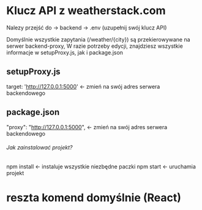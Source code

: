 # Klucz API z weatherstack.com
Nalezy przejść do -> backend -> .env (uzupełnij swój klucz API)

Domyślnie wszystkie zapytania (/weather/{city}) są przekierowywane na serwer backend-proxy,
W razie potrzeby edycji, znajdziesz wszystkie informacje w setupProxy.js, jak i package.json

## setupProxy.js
target: 'http://127.0.0.1:5000' <- zmień na swój adres serwera backendowego

## package.json
"proxy": "http://127.0.0.1:5000", <- zmień na swój adres serwera backendowego


###### Jak zainstalować projekt?

npm install <- instaluje wszystkie niezbędne paczki
npm start <- uruchamia projekt

# reszta komend domyślnie (React)







